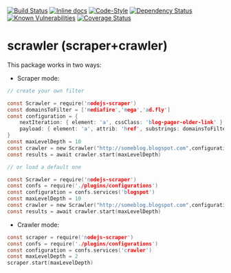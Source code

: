 [![Build Status](https://travis-ci.org/manuasir/nodejs-scraper.svg?branch=master)](https://travis-ci.org/manuasir/nodejs-scraperr)
[![Inline docs](http://inch-ci.org/github/manuasir/nodejs-scraper.svg?branch=master)](http://inch-ci.org/github/manuasir/nodejs-scraper)
[![Code-Style](https://img.shields.io/badge/code_style-standard-brightgreen.svg)](https://standardjs.com/)
[![Dependency Status](https://gemnasium.com/badges/github.com/manuasir/nodejs-scraper.svg)](https://gemnasium.com/github.com/manuasir/nodejs-scraper)
[![Known Vulnerabilities](https://snyk.io/test/github/manuasir/nodejs-scraper/badge.svg)](https://snyk.io/test/github/manuasir/nodejs-scraper)
[![Coverage Status](https://coveralls.io/repos/github/manuasir/nodejs-scraper/badge.svg?branch=master)](https://coveralls.io/github/manuasir/nodejs-scraper?branch=master)

# scrawler (scraper+crawler)

This package works in two ways:

- Scraper mode:

```c
// create your own filter

const Scrawler = require('nodejs-scraper')
const domainsToFilter = ['mediafire','mega','ad.fly']
const configuration = {
	nextIteration: { element: 'a', cssClass: 'blog-pager-older-link' },
	payload: { element: 'a', attrib: 'href', substrings: domainsToFilter }
}
const maxLevelDepth = 10
const crawler = new Scrawler("http://someblog.blogspot.com",configuration)
const results = await crawler.start(maxLevelDepth)

// or load a default one

const Scrawler = require('nodejs-scraper')
const confs = require('./plugins/configurations')
const configuration = confs.services('blogspot')
const maxLevelDepth = 10
const crawler = new Scrawler("http://someblog.blogspot.com",configuration)
const results = await crawler.start(maxLevelDepth)
```
- Crawler mode:

```c
const scraper = require('nodejs-scraper')
const confs = require('./plugins/configurations')
const configuration = confs.services('crawler')
const maxLevelDepth = 2
scraper.start(maxLevelDepth)
```

